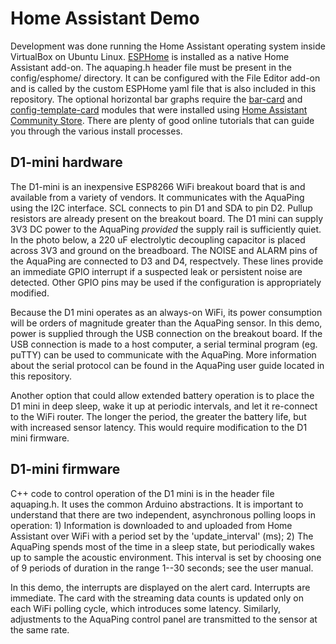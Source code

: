 # Home Assistant Demo

Development was done running the Home Assistant operating system inside VirtualBox on Ubuntu Linux. [ESPHome](https://esphome.io/) is installed as a native Home Assistant add-on. The aquaping.h header file must be present in the config/esphome/ directory. It can be configured with the File Editor add-on and is called by the custom ESPHome yaml file that is also included in this repository. The optional horizontal bar graphs require the [bar-card](https://github.com/custom-cards/bar-card) and [config-template-card](https://github.com/iantrich/config-template-card) modules that were installed using [Home Assistant Community Store](https://hacs.xyz/). There are plenty of good online tutorials that can guide you through the various install processes.

## D1-mini hardware

The D1-mini is an inexpensive ESP8266 WiFi breakout board that is and available from a variety of vendors. It communicates with the AquaPing using the I2C interface. SCL connects to pin D1 and SDA to pin D2. Pullup resistors are already present on the breakout board. The D1 mini can supply 3V3 DC power to the AquaPing *provided* the supply rail is sufficiently quiet. In the photo below, a 220 uF electrolytic decoupling capacitor is placed across 3V3 and ground on the breadboard. The NOISE and ALARM pins of the AquaPing are connected to D3 and D4, respectvely. These lines provide an immediate GPIO interrupt if a suspected leak or persistent noise are detected. Other GPIO pins may be used if the configuration is appropriately modified.

Because the D1 mini operates as an always-on WiFi, its power consumption will be orders of magnitude greater than the AquaPing sensor. In this demo, power is supplied through the USB connection on the breakout board. If the USB connection is made to a host computer, a serial terminal program (eg. puTTY) can be used to communicate with the AquaPing. More information about the serial protocol can be found in the AquaPing user guide located in this repository.

Another option that could allow extended battery operation is to place the D1 mini in deep sleep, wake it up at periodic intervals, and let it re-connect to the WiFi router. The longer the period, the greater the battery life, but with increased sensor latency. This would require modification to the D1 mini firmware.

## D1-mini firmware

C++ code to control operation of the D1 mini is in the header file aquaping.h. It uses the common Arduino abstractions. It is important to understand that there are two independent, asynchronous polling loops in operation: 1) Information is downloaded to and uploaded from Home Assistant over WiFi with a period set by the 'update_interval' (ms); 2) The AquaPing spends most of the time in a sleep state, but periodically wakes up to sample the acoustic environment. This interval is set by choosing one of 9 periods of duration in the range 1--30 seconds; see the user manual.

In this demo, the interrupts are displayed on the alert card. Interrupts are immediate. The card with the streaming data counts is updated only on each WiFi polling cycle, which introduces some latency. Similarly, adjustments to the AquaPing control panel are transmitted to the sensor at the same rate.
